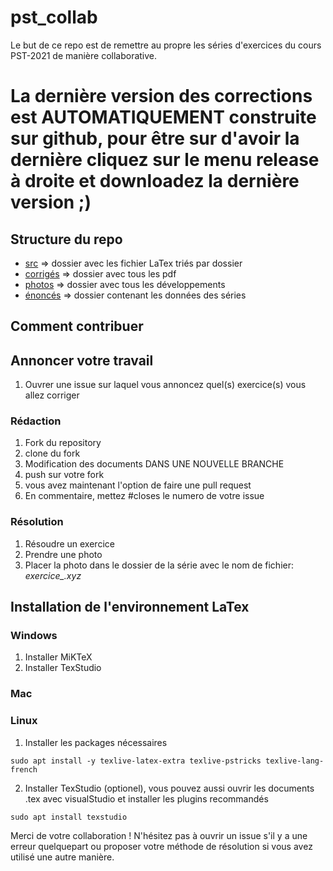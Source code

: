 # pst_collab
Le but de ce repo est de remettre au propre les séries d'exercices du cours PST-2021 de manière collaborative.

# La dernière version des corrections est AUTOMATIQUEMENT construite sur github, pour être sur d'avoir la dernière cliquez sur le menu release à droite et downloadez la dernière version ;) 


## Structure du repo

* [src](./src) => dossier avec les fichier LaTex triés par dossier
* [corrigés](./corriges) => dossier avec tous les pdf
* [photos](./photos) => dossier avec tous les développements 
* [énoncés](./enonces) => dossier contenant les données des séries

## Comment contribuer
## Annoncer votre travail
1. Ouvrer une issue sur laquel vous annoncez quel(s) exercice(s) vous allez corriger
### Rédaction
1. Fork du repository
2. clone du fork
4. Modification des documents DANS UNE NOUVELLE BRANCHE
5. push sur votre fork
6. vous avez maintenant l'option de faire une pull request
7. En commentaire, mettez #closes le numero de votre issue

### Résolution
1. Résoudre un exercice 
2. Prendre une photo
3. Placer la photo dans le dossier de la série avec le nom de fichier: *exercice<noExercice>_<prenom>.xyz*
  
## Installation de l'environnement LaTex
### Windows
1. Installer MiKTeX
2. Installer TexStudio
### Mac
### Linux

1. Installer les packages nécessaires 
  ```
  sudo apt install -y texlive-latex-extra texlive-pstricks texlive-lang-french 
  ```
2. Installer TexStudio (optionel), vous pouvez aussi ouvrir les documents .tex avec visualStudio et installer les plugins recommandés
  ```
  sudo apt install texstudio
  ```


Merci de votre collaboration ! N'hésitez pas à ouvrir un issue s'il y a une erreur quelquepart ou proposer votre méthode de résolution si vous avez utilisé une autre manière.
